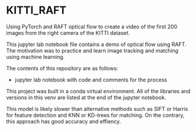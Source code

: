 # KITTI_RAFT
Using PyTorch and RAFT optical flow to create a video of the first 200 images from the right camera of the KITTI dataset.

This jupyter lab notebook file contains a demo of optical flow using RAFT. The motivation was to practice and learn image tracking and matching using
machine learning.

The contents of this repository are as follows:
- jupyter lab notebook with code and comments for the process

This project was built in a conda virtual environment. All of the libraries and versions in this venv are listed at the end of the jupyter notebook.

This model is likely slower than alternative methods such as SIFT or Harris for feature detection and KNN or KD-trees for matching.
On the contrary, this approach has good accuracy and effiency.
